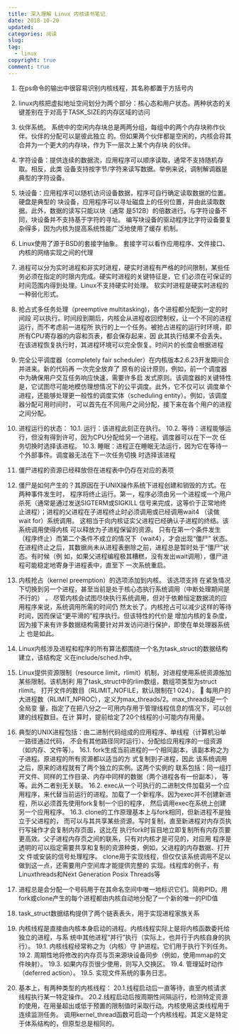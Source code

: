 ```yaml
---
title: 深入理解 Linux 内核读书笔记
date: 2018-10-20
updated:
categories: 阅读
slug:  
tag:
  - linux
copyright: true
comment: true
---
```


1. 在ps命令的输出中很容易识别内核线程，其名称都置于方括号内
2. linux内核把虚拟地址空间划分为两个部分：核心态和用户状态。两种状态的关键差别在于对高于TASK_SIZE的内存区域的访问
3. 伙伴系统。 系统中的空闲内存块总是两两分组，每组中的两个内存块称作伙伴。伙伴的分配可以是彼此独立 的。但如果两个伙伴都是空闲的，内核会将其合并为一个更大的内存块，作为下一层次上某个内存块 的伙伴。
4. 字符设备：提供连续的数据流，应用程序可以顺序读取，通常不支持随机存取。相反，此类 设备支持按字节/字符来读写数据。举例来说，调制解调器是典型的字符设备。
5. 块设备：应用程序可以随机访问设备数据，程序可自行确定读取数据的位置。硬盘是典型的 块设备，应用程序可以寻址磁盘上的任何位置，并由此读取数据。此外，数据的读写只能以块（通常 是512B）的倍数进行。与字符设备不同，块设备并不支持基于字符的寻址。 编写块设备的驱动程序比字符设备要复杂得多，因为内核为提高系统性能广泛地使用了缓存 机制。

6. Linux使用了源于BSD的套接字抽象。 套接字可以看作应用程序、文件接口、内核的网络实现之间的代理

7. 进程可以分为实时进程和非实时进程，硬实时进程有严格的时间限制，某些任务必须在指定的时限内完成。硬实时进程的关键特征是，它 们必须在可保证的时间范围内得到处理。Linux不支持硬实时处理。 软实时进程是硬实时进程的一种弱化形式。
8. 抢占式多任务处理（preemptive multitasking)，各个进程都分配到一定的时间段 可以执行。时间段到期后，内核会从进程收回控制权，让一个不同的进程运行，而不考虑前一进程所 执行的上一个任务。被抢占进程的运行时环境，即所有CPU寄存器的内容和页表，都会保存起来，因 此其执行结果不会丢失。在该进程恢复执行时，其进程环境可以完全恢复。时间片的长度会根据进程
9. 完全公平调度器（completely fair scheduler）在内核版本2.6.23开发期间合并进来。新的代码再 一次完全放弃了 原有的设计原则，例如，前一个调度器中为确保用户交互任务响应快速，需要许多启 发式原则。该调度器的关键特性是，它试图尽可能地模仿理想情况下的公平调度。此外，它不仅可以 调度单个进程，还能够处理更一般性的调度实体（scheduling entity）。例如，该调度器分配可用时间时， 可以首先在不同用户之间分配，接下来在各个用户的进程之间分配。
10. 进程运行的状态：
10.1. 运行：该进程此刻正在执行。
10.2. 等待：进程能够运行，但没有得到许可，因为CPU分配给另一个进程。调度器可以在下一次 任务切换时选择该进程。
10.3. 睡眠：进程正在睡眠无法运行，因为它在等待一个外部事件。调度器无法在下一次任务切换 时选择该进程
11. 僵尸进程的资源已经释放但在进程表中仍存在对应的表项
12. 僵尸是如何产生的？其原因在于UNIX操作系统下进程创建和销毁的方式。在两种事件发生时， 程序将终止运行。第一，程序必须由另一个进程或一个用户杀死（通常是通过发送SIGTERM或SIGKILL 信号来完成，这等价于正常地终止进程）；进程的父进程在子进程终止时必须调用或已经调用wait4 （读做wait for）系统调用。 这相当于向内核证实父进程已经确认子进程的终结。该系统调用使得内核 可以释放为子进程保留的资源。 只有在第一个条件发生（程序终止）而第二个条件不成立的情况下（wait4），才会出现“僵尸” 状态。在进程终止之后，其数据尚未从进程表删除之前，进程总是暂时处于“僵尸”状态。有时候（例 如，如果父进程编程极其糟糕，没有发出wait调用），僵尸进程可能稳定地寄身于进程表中，直至下 一次系统重启。
13. 内核抢占（kernel preemption）的选项添加到内核。 该选项支持 在紧急情况下切换到另一个进程，甚至当前是处于核心态执行系统调用（中断处理期间是不行的） 。 尽管内核会试图尽快执行系统调用，但对于依赖恒定数据流的应用程序来说，系统调用所需的时间仍 然太长了。内核抢占可以减少这样的等待时间，因而保证“更平滑的”程序执行。但该特性的代价是 增加内核的复杂度，因为接下来有许多数据结构需要针对并发访问进行保护，即使在单处理器系统上 也是如此。
14. Linux内核涉及进程和程序的所有算法都围绕一个名为task_struct的数据结构建立，该结构定 义在include/sched.h中。

15. Linux提供资源限制（resource limit，rlimit）机制，对进程使用系统资源施加某些限制。该机制利 用了task_struct中的rlim数组，数组项类型为struct rlimit。
打开文件的数目（RLIMIT_NOFILE，默认限制在1 024）。  每用户的大进程数（RLIMIT_NPROC），定义为max_threads/2。max_threads是一个全局变 量，指定了在把八分之一可用内存用于管理线程信息的情况下，可以创建的线程数目。在计 算时，提前给定了20个线程的小可能内存用量。
16. 典型的UNIX进程包括：由二进制代码组成的应用程序、单线程（计算机沿单一路径通过代码， 不会有其他路径同时运行）、分配给应用程序的一组资源（如内存、文件等）。
16.1. fork生成当前进程的一个相同副本，该副本称之为子进程。原进程的所有资源都以适当的方 式复制到子进程，因此 该系统调用之后，原来的进程就有了两个独立的实例。这两个实例的 联系包括：同一组打开文件、同样的工作目录、内存中同样的数据（两个进程各有一份副本）， 等等。此外二者别无关联。
16.2. exec从一个可执行的二进制文件加载另一个应用程序，来代替当前运行的进程。加载了一个新程序。因为exec并不创建新进程，所以必须首先使用fork复制一个旧的程序， 然后调用exec在系统上创建另一个应用程序。
16.3. clone的工作原理基本上与fork相同，但新进程不是独立于父进程的， 而可以与其共享某些资源。写时复制，直至新进程对内存页执行写操作才会复制内存页面，这比在 执行fork时盲目地立即复制所有内存页要更高效。父子进程内存页之间的联系，只有对内核才是可见的，对应用 程序是透明的可以指定需要共享和复制的资源种类，例如，父进程的内存数据、打开文 件或安装的信号处理程序。 clone用于实现线程，但仅仅该系统调用不足以做到这一点，还需要用户空间库才能提供完整的 实现。线程库的例子，有Linuxthreads和Next Generation Posix Threads等
17. 进程总是会分配一个号码用于在其命名空间中唯一地标识它们。简称PID。用fork或clone产生的每个进程都由内核自动地分配了一个新的唯一的PID值
18. task_struct数据结构提供了两个链表表头，用于实现进程家族关系
19. 内核线程是直接由内核本身启动的进程。内核线程实际上是将内核函数委托给独立的进程，与系 统中其他进程“并行”执行（实际上，也并行于内核自身的执行）。
19.1. 内核线程经常称之为（内核）守 护进程。它们用于执行下列任务。
19.2. 周期性地将修改的内存页与页来源块设备同步（例如，使用mmap的文件映射）。
19.3. 如果内存页很少使用，则写入交换区。
19.4. 管理延时动作（deferred action）。
19.5. 实现文件系统的事务日志。
20. 基本上，有两种类型的内核线程：
20.1.线程启动后一直等待，直至内核请求线程执行某一特定操作。
20.2.线程启动后按周期性间隔运行，检测特定资源的使用，在用量超出或低于预置的限制值时采取行动。内核使用这类线程用于连续监测任务。
调用kernel_thread函数可启动一个内核线程。其定义是特定于体系结构的，但原型总是相同的。
